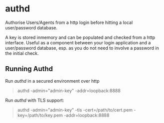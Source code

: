 authd
=====

Authorise Users/Agents from a http login before hitting a 
local user/password database.

A key is stored inmemory and can be populated and checked from
a http interface. Useful as a component between your login application and
a user/password database, esp. as you do not need to involve a password in
the initial check.  


Running Authd
-------------

Run _authd_ in a secured environment over http

  > authd -admin="admin-key" -addr=loopback:8888

Run _authd_ with TLS support:

  > authd -admin="admin-key" -tls -cert=/path/to/cert.pem -key=/path/to/key.pem -addr=loopback:8888